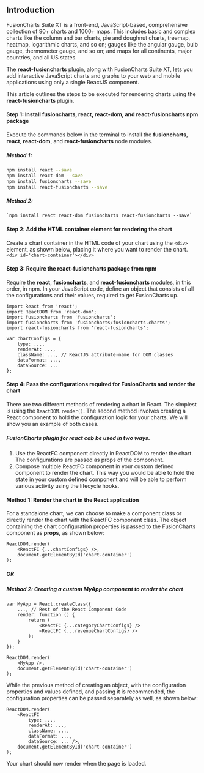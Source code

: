 ## Introduction

FusionCharts Suite XT is a front-end, JavaScript-based, comprehensive collection of 90+ charts and  1000+ maps. This includes basic and complex charts like the column and bar charts, pie and doughnut charts, treemap, heatmap, logarithmic charts, and so on; gauges like the angular gauge, bulb gauge, thermometer gauge, and so on; and maps for all continents, major countries, and all US states.

The **react-fusioncharts** plugin, along with FusionCharts Suite XT, lets you add interactive JavaScript charts and graphs to your web and mobile applications using only a single ReactJS component.

This article outlines the steps to be executed for rendering charts using the **react-fusioncharts** plugin.

#### Step 1: Install **fusioncharts**, **react**, **react-dom**, and **react-fusioncharts** npm package
Execute the commands below in the terminal to install the **fusioncharts**, **react**, **react-dom**, and **react-fusioncharts** node modules.

##### Method 1:
```sh
npm install react --save
npm install react-dom --save
npm install fusioncharts --save
npm install react-fusioncharts --save
```

##### Method 2:
    `npm install react react-dom fusioncharts react-fusioncharts --save`

#### Step 2: Add the HTML container element for rendering the chart

Create a chart container in the HTML code of your chart using the `<div>` element, as shown below, placing it where you want to render the chart.
    `<div id='chart-container'></div>`

#### Step 3: Require the react-fusioncharts package from npm

Require the **react**, **fusioncharts**, and **react-fusioncharts** modules, in this order, in npm. In your JavaScript code, define an object that consists of all the configurations and their values, required to get FusionCharts up. 
```
import React from 'react';
import ReactDOM from 'react-dom';
import fusioncharts from 'fusioncharts';
import fusioncharts from 'fusioncharts/fusioncharts.charts';
import react-fusioncharts from 'react-fusioncharts';

var chartConfigs = {
    type: ...,
    renderAt: ...,
    className: ..., // ReactJS attribute-name for DOM classes
    dataFormat: ...,
    dataSource: ...
};
```

#### Step 4: Pass the configurations required for FusionCharts and render the chart
There are two different methods of rendering a chart in React. The simplest is using the `ReactDOM.render()`. The second method involves creating a React component to hold the configuration logic for your charts. We will show you an example of both cases.

##### FusionCharts plugin for react cab be used in two ways.
1. Use the ReactFC component directly in ReactDOM to render the chart.  The configurations are passed as props of the component.
2. Compose multiple ReactFC component in your custom defined component to render the chart. This way you would be able to hold the state in your custom defined component and will be able to perform various activity using the lifecycle hooks. 

#### Method 1: Render the chart in the React application
For a standalone chart, we can choose to make a component class or directly render the chart with the ReactFC component class. The object containing the chart configuration properties is passed to the FusionCharts component as **props**, as shown below:
```
ReactDOM.render(
    <ReactFC {...chartConfigs} />,
    document.getElementById('chart-container')
);
```
##### OR
##### Method 2: Creating a custom MyApp component to render the chart

```
var MyApp = React.createClass({
    ..., // Rest of the React Component Code
    render: function () {
        return (
            <ReactFC {...categoryChartConfigs} />
            <ReactFC {...revenueChartConfigs} />
        );
    }
});

ReactDOM.render(
    <MyApp />,
    document.getElementById('chart-container')
);
```
While the previous method of creating an object, with the configuration properties and values defined, and passing it is recommended, the configuration properties can be passed separately as well, as shown below:
```
ReactDOM.render(
    <ReactFC
        type: ...,
        renderAt: ...,
        className: ...,
        dataFormat: ...,
        dataSource: ... />,
    document.getElementById('chart-container')
);
```
Your chart should now render when the page is loaded.

